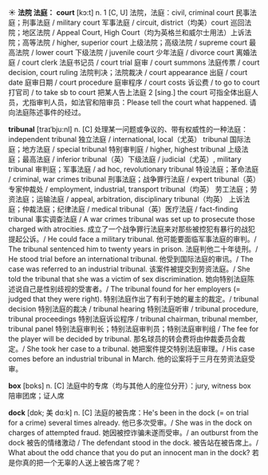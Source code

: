 ☀ <span class="category">**法院 法庭：**</span>
<span class="vocabulary">**court**</span> [kɔ:t] 
<span class="definition">n. 1 [C, U] 法院，法庭：</span>civil, criminal court 民事法庭；刑事法庭 / military court 军事法庭 / circuit, district（均美）court 巡回法院；地区法院 / Appeal Court, High Court（均为英格兰和威尔士用法）上诉法院；高等法院 / higher, superior court 上级法院；高级法院 / supreme court 最高法院 / lower court 下级法院 / juvenile court 少年法庭 / divorce court 离婚法庭 / court clerk 法庭书记员 / court trial 庭审 / court summons 法庭传票 / court decision, court ruling 法院判决；法院裁决 / court appearance 出庭 / court date 庭审日期 / court procedure 庭审程序 / court costs 诉讼费 / to go to court 打官司 / to take sb to court 把某人告上法庭 <span class="definition">2 [sing.] the court 可指全体出庭人员，尤指审判人员，如法官和陪审员：</span>Please tell the court what happened. 请向法庭陈述事件的经过。
           
<span class="vocabulary">**tribunal**</span> [traɪˈbju:nl]
<span class="definition">n. [C] 处理某一问题或争议的、带有权威性的一种法庭：</span>independent tribunal 独立法庭 / international, local（尤英） tribunal 国际法庭；地方法庭 / special tribunal 特别审判庭 / higher, highest tribunal 上级法庭；最高法庭 / inferior tribunal（英）下级法庭 / judicial（尤英）, military tribunal 审判庭；军事法庭 / ad hoc, revolutionary tribunal 特设法庭；革命法庭 / criminal, war crimes tribunal 刑事法庭；战争罪行法庭 / expert tribunal（英）专家仲裁处 / employment, industrial, transport tribunal（均英） 劳工法庭；劳资法庭；运输法庭 / appeal, arbitration, disciplinary tribunal（均英） 上诉法庭；仲裁法庭；纪律法庭 / medical tribunal（英）医疗法庭 / fact-finding tribunal 事实调查法庭 / A war crimes tribunal was set up to prosecute those charged with atrocities. 成立了一个战争罪行法庭来对那些被控犯有暴行的战犯提起公诉。/ He could face a military tribunal. 他可能要面临军事法庭的审判。/ The tribunal sentenced him to twenty years in prison. 法庭判他二十年徒刑。/ He stood trial before an international tribunal. 他受到国际法庭的审讯。/ The case was referred to an industrial tribunal. 该案件被提交到劳资法庭。/ She told the tribunal that she was a victim of sex discrimination. 她向特别法庭陈述说自己是性别歧视的受害者。/ The tribunal found for her employers (= judged that they were right). 特别法庭作出了有利于她的雇主的裁定。/ tribunal decision 特别法庭的裁决 / tribunal hearing 特别法庭听审 / tribunal procedure, tribunal proceedings 特别法庭诉讼程序 / tribunal chairman, tribunal member, tribunal panel 特别法庭审判长；特别法庭审判员；特别法庭审判组 / The fee for the player will be decided by tribunal. 那名球员的转会费将由仲裁委员会裁定。/ She took her case to a tribunal. 她把案件提交特别法庭审理。/ His case comes before an industrial tribunal in March. 他的讼案将于三月在劳资法庭受审。

<span class="vocabulary">**box**</span> [bɒks] 
<span class="definition">n. [C] 法庭中的专席（均与其他人的座位分开）：</span>jury, witness box 陪审团席；证人席
           
<span class="vocabulary">**dock**</span> [dɒk; 美 dɑ:k]
<span class="definition">n. [C] 法庭的被告席：</span>He's been in the dock (= on trial for a crime) several times already. 他已多次受审。/ She was in the dock on charges of attempted fraud. 她因被控诈骗未遂而受审。/ an outburst from the dock 被告的情绪激动 / The defendant stood in the dock. 被告站在被告席上。/ What about the odd chance that you do put an innocent man in the dock? 若是你真的把一个无辜的人送上被告席了呢？


